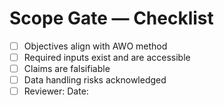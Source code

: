 # Scope Gate — Checklist
- [ ] Objectives align with AWO method
- [ ] Required inputs exist and are accessible
- [ ] Claims are falsifiable
- [ ] Data handling risks acknowledged
- [ ] Reviewer: <name>  Date: <YYYY-MM-DD>
